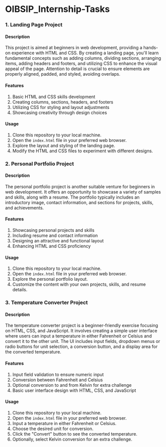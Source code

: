 # OIBSIP_Internship-Tasks

### 1. Landing Page Project

#### Description
This project is aimed at beginners in web development, providing a hands-on experience with HTML and CSS. By creating a landing page, you'll learn fundamental concepts such as adding columns, dividing sections, arranging items, adding headers and footers, and utilizing CSS to enhance the visual appeal of the page. Attention to detail is crucial to ensure elements are properly aligned, padded, and styled, avoiding overlaps.

#### Features
1. Basic HTML and CSS skills development
2. Creating columns, sections, headers, and footers
3. Utilizing CSS for styling and layout adjustments
4. Showcasing creativity through design choices

#### Usage
1. Clone this repository to your local machine.
2. Open the `index.html` file in your preferred web browser.
3. Explore the layout and styling of the landing page.
4. Modify the HTML and CSS files to experiment with different designs.

### 2. Personal Portfolio Project

#### Description
The personal portfolio project is another suitable venture for beginners in web development. It offers an opportunity to showcase a variety of samples and skills, along with a resume. The portfolio typically includes an introductory image, contact information, and sections for projects, skills, and achievements.

#### Features
1. Showcasing personal projects and skills
2. Including resume and contact information
3. Designing an attractive and functional layout
4. Enhancing HTML and CSS proficiency

#### Usage
1. Clone this repository to your local machine.
2. Open the `index.html` file in your preferred web browser.
3. Explore the personal portfolio layout.
4. Customize the content with your own projects, skills, and resume details.

### 3. Temperature Converter Project

#### Description
The temperature converter project is a beginner-friendly exercise focusing on HTML, CSS, and JavaScript. It involves creating a simple user interface where users can input a temperature in either Fahrenheit or Celsius and convert it to the other unit. The UI includes input fields, dropdown menus or radio buttons for unit selection, a conversion button, and a display area for the converted temperature.

#### Features
1. Input field validation to ensure numeric input
2. Conversion between Fahrenheit and Celsius
3. Optional conversion to and from Kelvin for extra challenge
4. Basic user interface design with HTML, CSS, and JavaScript

#### Usage
1. Clone this repository to your local machine.
2. Open the `index.html` file in your preferred web browser.
3. Input a temperature in either Fahrenheit or Celsius.
4. Choose the desired unit for conversion.
5. Click the "Convert" button to see the converted temperature.
6. Optionally, select Kelvin conversion for an extra challenge.
